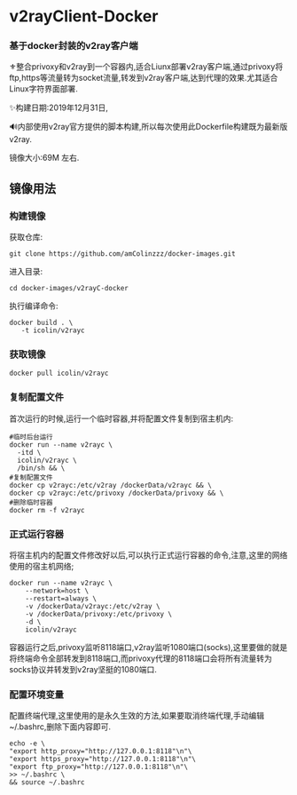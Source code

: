 # v2rayClient-Docker
### 基于docker封装的v2ray客户端

⚜整合privoxy和v2ray到一个容器内,适合Liunx部署v2ray客户端,通过privoxy将ftp,https等流量转为socket流量,转发到v2ray客户端,达到代理的效果.尤其适合Linux字符界面部署.

✨构建日期:2019年12月31日,

🔊内部使用v2ray官方提供的脚本构建,所以每次使用此Dockerfile构建既为最新版v2ray.

镜像大小:69M 左右.

## 镜像用法

### 构建镜像

获取仓库:

`git clone https://github.com/amColinzzz/docker-images.git`

进入目录:

`cd docker-images/v2rayC-docker`

执行编译命令:

```shell
docker build . \
   -t icolin/v2rayc
```

### 获取镜像

`docker pull icolin/v2rayc`

### 复制配置文件

首次运行的时候,运行一个临时容器,并将配置文件复制到宿主机内:

```shell
#临时后台运行
docker run --name v2rayc \
  -itd \
  icolin/v2rayc \
  /bin/sh && \
#复制配置文件
docker cp v2rayc:/etc/v2ray /dockerData/v2rayc && \
docker cp v2rayc:/etc/privoxy /dockerData/privoxy && \
#删除临时容器
docker rm -f v2rayc
```

### 正式运行容器

将宿主机内的配置文件修改好以后,可以执行正式运行容器的命令,注意,这里的网络使用的宿主机网络;

```shell
docker run --name v2rayc \
    --network=host \
    --restart=always \
    -v /dockerData/v2rayc:/etc/v2ray \
    -v /dockerData/privoxy:/etc/privoxy \
    -d \
    icolin/v2rayc
```

容器运行之后,privoxy监听8118端口,v2ray监听1080端口(socks),这里要做的就是将终端命令全部转发到8118端口,而privoxy代理的8118端口会将所有流量转为socks协议并转发到v2ray坚挺的1080端口.

### 配置环境变量

配置终端代理,这里使用的是永久生效的方法,如果要取消终端代理,手动编辑~/.bashrc,删除下面内容即可.

```shell
echo -e \
"export http_proxy="http://127.0.0.1:8118"\n"\
"export https_proxy="http://127.0.0.1:8118"\n"\
"export ftp_proxy="http://127.0.0.1:8118"\n"\
>> ~/.bashrc \
&& source ~/.bashrc
```

